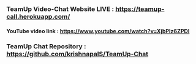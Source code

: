 ### TeamUp Video-Chat Website LIVE : https://teamup-call.herokuapp.com/

#### YouTube video link : https://www.youtube.com/watch?v=XjbPlz6ZPDI















### TeamUp Chat Repository : https://github.com/krishnapalS/TeamUp-Chat
